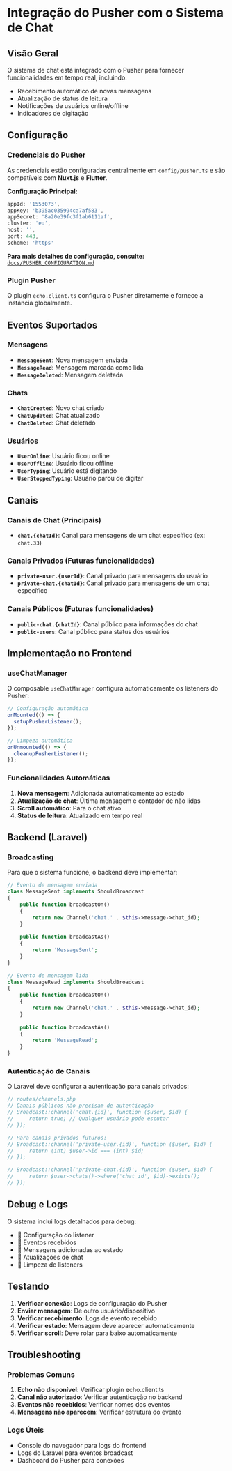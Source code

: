 # Integração do Pusher com o Sistema de Chat

## Visão Geral

O sistema de chat está integrado com o Pusher para fornecer funcionalidades em tempo real, incluindo:
- Recebimento automático de novas mensagens
- Atualização de status de leitura
- Notificações de usuários online/offline
- Indicadores de digitação

## Configuração

### Credenciais do Pusher
As credenciais estão configuradas centralmente em `config/pusher.ts` e são compatíveis com **Nuxt.js** e **Flutter**.

**Configuração Principal:**
```typescript
appId: '1553073',
appKey: 'b395ac035994ca7af583',
appSecret: '8a20e39fc3f1ab6111af',
cluster: 'eu',
host: '',
port: 443,
scheme: 'https'
```

**Para mais detalhes de configuração, consulte:** [`docs/PUSHER_CONFIGURATION.md`](./PUSHER_CONFIGURATION.md)

### Plugin Pusher
O plugin `echo.client.ts` configura o Pusher diretamente e fornece a instância globalmente.

## Eventos Suportados

### Mensagens
- **`MessageSent`**: Nova mensagem enviada
- **`MessageRead`**: Mensagem marcada como lida
- **`MessageDeleted`**: Mensagem deletada

### Chats
- **`ChatCreated`**: Novo chat criado
- **`ChatUpdated`**: Chat atualizado
- **`ChatDeleted`**: Chat deletado

### Usuários
- **`UserOnline`**: Usuário ficou online
- **`UserOffline`**: Usuário ficou offline
- **`UserTyping`**: Usuário está digitando
- **`UserStoppedTyping`**: Usuário parou de digitar

## Canais

### Canais de Chat (Principais)
- **`chat.{chatId}`**: Canal para mensagens de um chat específico (ex: `chat.33`)

### Canais Privados (Futuras funcionalidades)
- **`private-user.{userId}`**: Canal privado para mensagens do usuário
- **`private-chat.{chatId}`**: Canal privado para mensagens de um chat específico

### Canais Públicos (Futuras funcionalidades)
- **`public-chat.{chatId}`**: Canal público para informações do chat
- **`public-users`**: Canal público para status dos usuários

## Implementação no Frontend

### useChatManager
O composable `useChatManager` configura automaticamente os listeners do Pusher:

```typescript
// Configuração automática
onMounted(() => {
  setupPusherListener();
});

// Limpeza automática
onUnmounted(() => {
  cleanupPusherListener();
});
```

### Funcionalidades Automáticas
1. **Nova mensagem**: Adicionada automaticamente ao estado
2. **Atualização de chat**: Última mensagem e contador de não lidas
3. **Scroll automático**: Para o chat ativo
4. **Status de leitura**: Atualizado em tempo real

## Backend (Laravel)

### Broadcasting
Para que o sistema funcione, o backend deve implementar:

```php
// Evento de mensagem enviada
class MessageSent implements ShouldBroadcast
{
    public function broadcastOn()
    {
        return new Channel('chat.' . $this->message->chat_id);
    }
    
    public function broadcastAs()
    {
        return 'MessageSent';
    }
}

// Evento de mensagem lida
class MessageRead implements ShouldBroadcast
{
    public function broadcastOn()
    {
        return new Channel('chat.' . $this->message->chat_id);
    }
    
    public function broadcastAs()
    {
        return 'MessageRead';
    }
}
```

### Autenticação de Canais
O Laravel deve configurar a autenticação para canais privados:

```php
// routes/channels.php
// Canais públicos não precisam de autenticação
// Broadcast::channel('chat.{id}', function ($user, $id) {
//     return true; // Qualquer usuário pode escutar
// });

// Para canais privados futuros:
// Broadcast::channel('private-user.{id}', function ($user, $id) {
//     return (int) $user->id === (int) $id;
// });

// Broadcast::channel('private-chat.{id}', function ($user, $id) {
//     return $user->chats()->where('chat_id', $id)->exists();
// });
```

## Debug e Logs

O sistema inclui logs detalhados para debug:
- 🔔 Configuração do listener
- 🔔 Eventos recebidos
- 🔔 Mensagens adicionadas ao estado
- 🔔 Atualizações de chat
- 🔔 Limpeza de listeners

## Testando

1. **Verificar conexão**: Logs de configuração do Pusher
2. **Enviar mensagem**: De outro usuário/dispositivo
3. **Verificar recebimento**: Logs de evento recebido
4. **Verificar estado**: Mensagem deve aparecer automaticamente
5. **Verificar scroll**: Deve rolar para baixo automaticamente

## Troubleshooting

### Problemas Comuns
1. **Echo não disponível**: Verificar plugin echo.client.ts
2. **Canal não autorizado**: Verificar autenticação no backend
3. **Eventos não recebidos**: Verificar nomes dos eventos
4. **Mensagens não aparecem**: Verificar estrutura do evento

### Logs Úteis
- Console do navegador para logs do frontend
- Logs do Laravel para eventos broadcast
- Dashboard do Pusher para conexões
